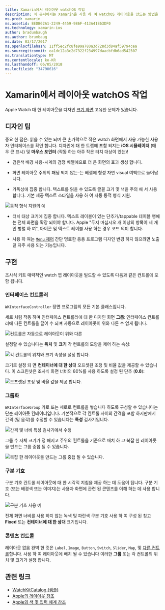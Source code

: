 ```yaml
---
title: Xamarin에서 레이아웃 watchOS 작업
description: 이 문서에서는 Xamarin을 사용 하 여 watchOS 레이아웃을 만드는 방법을 설명 합니다. 인터페이스 컨트롤러, 그룹, 구분 기호 및 콘텐츠 컨트롤에 설명 합니다.
ms.prod: xamarin
ms.assetid: BEDB62A1-2249-4459-986F-413A41E63DF0
ms.technology: xamarin-ios
author: bradumbaugh
ms.author: brumbaug
ms.date: 03/17/2017
ms.openlocfilehash: 11ff5ec2fc8fe99a780a3d728d3d84af59794cea
ms.sourcegitcommit: ea1dc12a3c2d7322f234997daacbfdb6ad542507
ms.translationtype: MT
ms.contentlocale: ko-KR
ms.lasthandoff: 06/05/2018
ms.locfileid: "34790616"
---
```

# <a name="working-with-watchos-layout-in-xamarin"></a>Xamarin에서 레이아웃 watchOS 작업

Apple Watch 대 한 레이아웃을 디자인 [크기 화면](~/ios/watchos/app-fundamentals/screen-sizes.md) 고유한 문제가 있습니다.

## <a name="design-tips"></a>디자인 팁

중요 한 점은: 읽을 수 있는 되며 큰 손가락으로 작은 watch 화면에서 사용 가능한 사용자 인터페이스를 확인 합니다. 디자인에 대 한 트랩에 포함 되지는 **iOS 시뮬레이터** (매우 큰 표시) 및 **마우스 포인터** (작동 하는 아주 작은 터치 대상이 있는)!

- 검은색 배경 사용-시계의 검정 베젤에으로 더 큰 화면의 효과 생성 합니다.

- 화면 레이아웃 주위의 패딩 되지 않는-는 베젤에 형성 자연 visual 여백으로 늘어납니다.

- 가독성에 집중 합니다. 텍스트를 읽을 수 있도록 글꼴 크기 및 색을 주의 해 서 사용 합니다. 기본 제공 텍스트 스타일을 사용 하 여 자동 동적 형식 지원.

![](layout-images/type.png "동적 형식 지원의 예")

- 터치 대상 크기에 집중 합니다. 텍스트 레이블이 있는 단추가/tappable 테이블 행에는 전체 화면을 확장 되어야 합니다. Apple "두지 마십시오 개 이상의 항목이 세 개인 병렬 하 여", 아이콘 및 텍스트 레이블 사용 하는 경우 코드 의미 합니다.

- 사용 하 여는 [ `Menu` 제어](~/ios/watchos/user-interface/menu.md) 간단 명료한 응용 프로그램 디자인 변경 하지 않으려면 노출 덜 자주 사용 되는 기능입니다.


## <a name="implementation"></a>구현

조사식 키트 매력적인 watch 앱 레이아웃을 빌드할 수 있도록 다음과 같은 컨트롤에 포함 됩니다.

### <a name="interface-controller"></a>인터페이스 컨트롤러

`WKInterfaceController` 장면 프로그램의 모든 기본 클래스입니다.

세로 처럼 작동 하며 인터페이스 컨트롤러에 대 한 디자인 화면 **그룹**: 인터페이스 컨트롤러에 다른 컨트롤을 끌어 수 되며 자동으로 레이아웃이 위와 다른 수 없게 됩니다.

![](layout-images/controller-scene.png "컨트롤은 자동으로 레이아웃이 위와 다른")

설정할 수 있습니다는 **위치** 및 **크기** 각 컨트롤의 모양을 제어 하는 속성:

![](layout-images/positionsize-attributes.png "각 컨트롤의 위치와 크기 속성을 설정 합니다.")

크기로 설정 되 면 **컨테이너에 대 한 상대** 오프셋된 조정 및 비율 값을 제공할 수 있습니다. 이 스크린샷은 조사식 화면 너비의 80%를 사용 하도록 설정 된 단추 (**0.8**):

![](layout-images/button-attributes.png "오프셋된 조정 및 비율 값을 제공 합니다.")


### <a name="group"></a>그룹화

`WKInterfaceGroup` 가로 또는 세로로 컨트롤을 쌓습니다 하도록 구성할 수 있습니다는 단순 레이아웃 컨테이너입니다. 기본적으로 각 컨트롤 사이의 간격을 포함 하지만에서 간격 (및 음각)를 수정할 수 있습니다는 **특성** 검사기입니다.

![](layout-images/group-attributes.png "간격 및 너비 특성 검사기에서 수정")

그룹 수 자체 크기가 정 해지고 주위의 컨트롤을 기준으로 배치 하 고 복잡 한 레이아웃을 만드는 그룹 중첩 될 수 있습니다.

![](layout-images/group-scene.png "복잡 한 레이아웃을 만드는 그룹 중첩 될 수 있습니다.")


### <a name="separator"></a>구분 기호

구분 기호 컨트롤 레이아웃에 대 한 시각적 지침을 제공 하는 데 도움이 됩니다. 구분 기호 (또는 배경색 또는 이미지)는 사용자 화면에 관련 된 콘텐츠를 이해 하는 데 사용 합니다.

![](layout-images/separator-scene.png "구분 기호 사용 예")

전체 화면 너비를 사용 하지 않는 녹색 및 파란색 구분 기호 사용 하 여 구성 된 참고 **Fixed** 또는 **컨테이너에 대 한 상대** 크기입니다.

### <a name="content-controls"></a>콘텐츠 컨트롤

레이아웃 없음 완벽 한 것은 `Label`, `Image`, `Button`, `Switch`, `Slider`, `Map`, 및 [다른 컨트롤](~/ios/watchos/user-interface/index.md)합니다.
사용 하 여 레이아웃에 배치 될 수 있습니다 이러한 **그룹** 또는 각 컨트롤의 위치 및 크기가 설정 합니다.



## <a name="related-links"></a>관련 링크

- [WatchKitCatalog (샘플)](https://developer.xamarin.com/samples/monotouch/WatchKit/WatchKitCatalog/)
- [Apple의 레이아웃 참조](https://developer.apple.com/library/prerelease/ios/documentation/UserExperience/Conceptual/WatchHumanInterfaceGuidelines/Layout.html)
- [Apple의 색 및 입력 체계 참조](https://developer.apple.com/library/prerelease/ios/documentation/UserExperience/Conceptual/WatchHumanInterfaceGuidelines/ColorandTypography.html)
